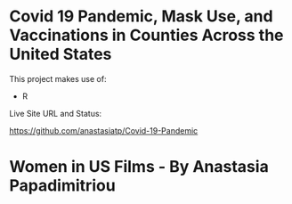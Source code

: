 # Covid 19 Pandemic, Mask Use, and Vaccinations in Counties Across the United States 

This project makes use of:
- R

Live Site URL and Status:

https://github.com/anastasiatp/Covid-19-Pandemic

# Women in US Films - By Anastasia Papadimitriou

